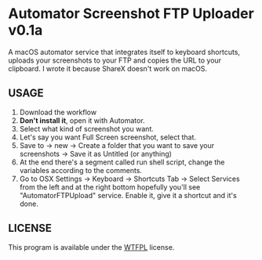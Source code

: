 # Automator Screenshot FTP Uploader v0.1a

A macOS automator service that integrates itself to keyboard shortcuts, uploads your screenshots to your FTP and copies the URL to your
clipboard. I wrote it because ShareX doesn't work on macOS.

## USAGE

1. Download the workflow
2. **Don't install it**, open it with Automator.
3. Select what kind of screenshot you want. 
4. Let's say you want Full Screen screenshot, select that.
5. Save to -> new -> Create a folder that you want to save your screenshots -> Save it as Untitled (or anything)
6. At the end there's a segment called run shell script, change the variables according to the comments.
7. Go to OSX Settings -> Keyboard -> Shortcuts Tab -> Select Services from the left and at the right bottom hopefully you'll see 
"AutomatorFTPUpload" service. Enable it, give it a shortcut and it's done.

## LICENSE

This program is available under the [WTFPL](http://www.wtfpl.net/) license.
